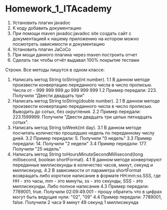 # Homework_1_ITAcademy

1. Установить плагин javadoc
2. К коду добавить документацию
3. При помощи maven javadoc:javadoc site создать сайт с документацией к нашему приложению на котором можно посмотреть зависимости и документацию
4. Установить плагин JаСоСо
5. При мощи данного плагина через maven построить отчет
6. Сделать так чтобы отчёт выдавал 100% покрытие тестами


Строки. Все методы пишутся в одном классе:
1. Написать метод String toString(int number). 
1.1 В данном методе произвести конвертацию переданного числа в число прописью. Числа от - 999 999 999 до 999 999 999
1.2 Пример передали: 223. Получили "Двести двадцать три"
2. Написать метод String toString(double number). 
2.1 В данном методе произвести конвертацию переданного числа в число прописью. Выводить до сотых, без округления.
2.2 Пример передали: 223.1599999. Получили "Двести двадцать три целых пятнадцать сотых".
3. Написать метод String toWeek(int day). 
3.1 В данном методе посчитать количество прошедших недель по переданному числу дней. 
3.2 Пример передали: 5. Получили "0 недель"
3.3 Пример передали: 14. Получили "2 недели"
3.4 Пример передали: 177. Получили "25 недель"
4. Написать метод String toHoursMinuteSecondMillisecond(long millisecond, boolean shortFormat). 
4.1 В данном методе конвертируют переданные миллисекунды в количество часов, минут, секунд и миллисекунд. 
4.2 В зависимости от параметра shortFormat возвращать либо короткое написание в формате HH:mm:ss.SSS, где HH - это часы, mm - это минуты, ss - это секунды, SSS - это миллисекунды. Либо полное написание
4.3 Пример передали: 7789001, true. Получили 02:09:49.001 - прошу обратить что в цифрах могут быть ведущие нули: "02", "09"
4.4 Пример передали: 7789001, false. Получили 2 часа 9 минут 49 секунд 1 миллисекунда
